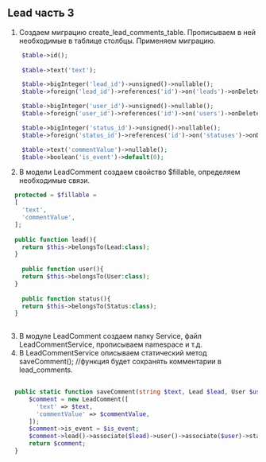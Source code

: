 ## Lead часть 3
1. Создаем миграцию create_lead_comments_table. Прописываем в ней необходимые в таблице столбцы. Применяем миграцию. 
```php
    $table->id();
    
    $table->text('text');

    $table->bigInteger('lead_id')->unsigned()->nullable();
    $table->foreign('lead_id')->references('id')->on('leads')->onDelete('cascade');

    $table->bigInteger('user_id')->unsigned()->nullable();
    $table->foreign('user_id')->references('id')->on('users')->onDelete('cascade');

    $table->bigInteger('status_id')->unsigned()->nullable();
    $table->foreign('status_id')->references('id')->on('statuses')->onDelete('cascade');

    $table->text('commentValue')->nullable();
    $table->boolean('is_event')->default(0);

```
2. В модели LeadComment создаем свойство $fillable, определяем необходимые связи.
```php
  protected = $fillable = 
  [
    'text',
    'commentValue',
  ];
  
  public function lead(){
    return $this->belongsTo(Lead:class);
  }
  
    public function user(){
    return $this->belongsTo(User:class);
  }
  
    public function status(){
    return $this->belongsTo(Status:class);
  }
  
```
3. В модуле LeadComment создаем папку Service, файл LeadCommentService, прописываем namespace и т.д.
4. В LeadCommentService описываем статический метод saveComment(); //функция будет сохранять комментарии в lead_comments.
```php
  
  public static function saveComment(string $text, Lead $lead, User $user, Status $status, string $commentValue, bool $is_event){
      $comment = new LeadComment([
        'text' => $text,
        'commentValue' => $commentValue,
      ]);
      $comment->is_event = $is_event;
      $comment->lead()->associate($lead)->user()->associate($user)->status()->associate($status)->save();
      return $comment;
  }

```
